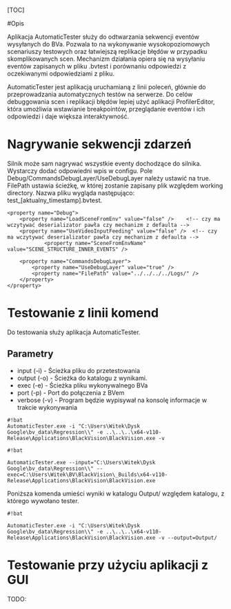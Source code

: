 [TOC]

#Opis

Aplikacja AutomaticTester służy do odtwarzania sekwencji eventów wysyłanych do BVa. Pozwala to na wykonywanie
wysokopoziomowych scenariuszy testowych oraz łatwiejszą replikacje błędów w przypadku skomplikowanych scen.
Mechanizm działania opiera się na wysyłaniu eventów zapisanych w pliku .bvtest i porównaniu odpowiedzi z oczekiwanymi odpowiedziami z pliku.


AutomaticTester jest aplikacją uruchamianą z linii poleceń, głównie do przeprowadzania automatycznych testów na serwerze. Do celów debuggowania scen i replikacji błędów lepiej użyć aplikacji ProfilerEditor, która umożliwia
wstawianie breakpointów, przeglądanie eventów i ich odpowiedzi i daje większa interaktywność.

# Nagrywanie sekwencji zdarzeń #

Silnik może sam nagrywać wszystkie eventy dochodzące do silnika. Wystarczy dodać odpowiedni wpis w configu.
Pole Debug/CommandsDebugLayer/UseDebugLayer należy ustawić na true. FilePath ustawia ścieżkę, w której zostanie zapisany plik względem working directory. Nazwa pliku wygląda następująco: test_[aktualny_timestamp].bvtest.

	<property name="Debug">
		<property name="LoadSceneFromEnv" value="false" />    <!-- czy ma wczytywać deserializator pawła czy mechanizm z defaulta -->
		<property name="UseVideoInputFeeding" value="false" />  <!-- czy ma wczytywać deserializator pawła czy mechanizm z defaulta -->
                <property name="SceneFromEnvName" value="SCENE_STRUCTURE_INNER_EVENTS" />
		
		<property name="CommandsDebugLayer">
			<property name="UseDebugLayer" value="true" />
			<property name="FilePath" value="../../../../Logs/" />
		</property>
	</property>

# Testowanie z linii komend #

Do testowania służy aplikacja AutomaticTester.

## Parametry ##

* input (-i) - Ścieżka pliku do przetestowania
* output (-o) - Ścieżka do katalogu z wynikami.
* exec (-e) - Ścieżka pliku wykonywalnego BVa
* port (-p) - Port do połączenia z BVem
* verbose (-v) - Program będzie wypisywał na konsolę informacje w trakcie wykonywania


```
#!bat
AutomaticTester.exe -i "C:\Users\Witek\Dysk Google\bv_data\Regression\\" -e ..\..\..\x64-v110-Release\Applications\BlackVision\BlackVision.exe -v

```

```
#!bat

AutomaticTester.exe --input="C:\Users\Witek\Dysk Google\bv_data\Regression\\" --exec=C:\Users\Witek\BV\BlackVision\_Builds\x64-v110-Release\Applications\BlackVision\BlackVision.exe

```

Poniższa komenda umieści wyniki w katalogu Output/ względem katalogu, z którego wywołano tester.

```
#!bat

AutomaticTester.exe -i "C:\Users\Witek\Dysk Google\bv_data\Regression\\" -e ..\..\..\x64-v110-Release\Applications\BlackVision\BlackVision.exe -v --output=Output/

```

# Testowanie przy użyciu aplikacji z GUI #

TODO: